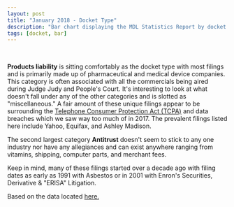 ```yaml
---
layout: post
title: "January 2018 - Docket Type"
description: "Bar chart displaying the MDL Statistics Report by docket type."
tags: [docket, bar]
---
```


<canvas id="bar" width="400" height="200"></canvas>


<script>
var ctx = document.querySelector("#bar");
var myChart = new Chart(ctx, {
  type: 'bar',
  data: {
    labels: ["Air Disaster", "Antitrust", "Common Disaster", "Contract", "Employment Practices", "Intellectual Property", "Miscellaneous", "Products Liability", "Sales Practices", "Securities"],
    datasets: [{
      label: '# of Filings',
      data: [3, 51, 2, 5, 3, 8, 39, 70, 30, 9],
      backgroundColor: [
        'rgba(255, 99, 132, 0.2)',
        'rgba(54, 162, 235, 0.2)',
        'rgba(255, 206, 86, 0.2)',
        'rgba(75, 192, 192, 0.2)',
        'rgba(153, 102, 255, 0.2)',
        'rgba(255, 159, 64, 0.2)',
        'rgba(30, 144, 64, 0.2)',
        'rgba(250, 128, 114, 0.2)',
        'rgba(238, 130, 238, 0.2)',
        'rgba(112, 128, 144, 0.2)'
      ],
      borderColor: [
        'rgba(255, 99, 132, 1)',
        'rgba(54, 162, 235, 1)',
        'rgba(255, 206, 86, 1)',
        'rgba(75, 192, 192, 1)',
        'rgba(153, 102, 255, 1)',
        'rgba(255, 159, 64, 1)',
        'rgba(30, 144, 64, 1)',
        'rgba(250, 128, 114, 1)',
        'rgba(238, 130, 238, 1)',
        'rgba(112, 128, 144, 1)'
      ],
      borderWidth: 1
    }]
  },
  options: {
    scales: {
      yAxes: [{
        ticks: {
          beginAtZero: true
        }
      }]
    }
  }
}); 
</script>

<br>
<p><strong>Products liability</strong> is sitting comfortably as the docket type with most filings and is primarily made up of pharmaceutical and medical device companies. This category is often associated with all the commercials being aired during Judge Judy and People's Court. It's interesting to look at what doesn't fall under any of the other categories and is slotted as "miscellaneous." A fair amount of these unique filings appear to be surrounding the <a href="https://en.wikipedia.org/wiki/Telephone_Consumer_Protection_Act_of_1991">Telephone Consumer Protection Act (TCPA)</a> and data breaches which we saw way too much of in 2017. The prevalent filings listed here include Yahoo, Equifax, and Ashley Madison.</p> 

<p>The second largest category <strong>Antitrust</strong> doesn't seem to stick to any one industry nor have any allegiances and can exist anywhere ranging from vitamins, shipping, computer parts, and merchant fees.</p>

<p>Keep in mind, many of these filings started over a decade ago with filing dates as early as 1991 with Asbestos or in 2001 with Enron's Securities, Derivative & "ERISA" Litigation.</p>
<p>Based on the data located <a href="http://www.jpml.uscourts.gov/sites/jpml/files/Pending_MDL_Dockets_By_Type-January-16-2018.pdf">here.</a>
</p>

